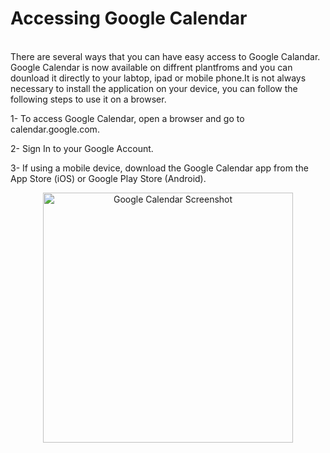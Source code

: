 # Accessing Google Calendar 

<br>
There are several ways that you can have easy access to Google Calandar. Google Calendar is now available on diffrent plantfroms and you can dounload it directly to your labtop, ipad or mobile phone.It is not always necessary to install the application on your device, you can follow the following steps to use it on a browser.  
<br>

1- To access Google Calendar, open a browser and go to calendar.google.com.


2- Sign In to your Google Account.    

3- If using a mobile device, download the Google Calendar app from the App Store (iOS) or Google Play Store (Android). 


<p align="center">
  <img src="/IMAGES/Screenshot 2025-03-27 at 10.57.20 AM.png" alt="Google Calendar Screenshot" width="400">
</p>




